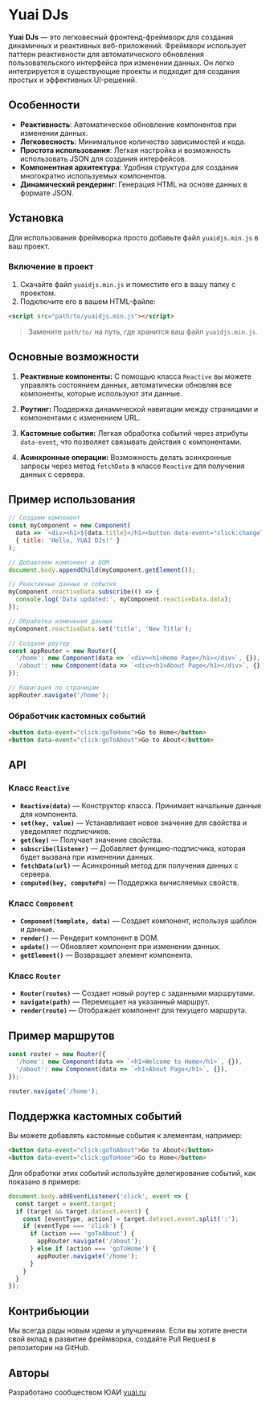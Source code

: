 
# Yuai DJs

**Yuai DJs** — это легковесный фронтенд-фреймворк для создания динамичных и реактивных веб-приложений. Фреймворк использует паттерн реактивности для автоматического обновления пользовательского интерфейса при изменении данных. Он легко интегрируется в существующие проекты и подходит для создания простых и эффективных UI-решений.

## Особенности

- **Реактивность**: Автоматическое обновление компонентов при изменении данных.
- **Легковесность**: Минимальное количество зависимостей и кода.
- **Простота использования**: Легкая настройка и возможность использовать JSON для создания интерфейсов.
- **Компонентная архитектура**: Удобная структура для создания многократно используемых компонентов.
- **Динамический рендеринг**: Генерация HTML на основе данных в формате JSON.

## Установка

Для использования фреймворка просто добавьте файл `yuaidjs.min.js` в ваш проект.

### Включение в проект

1. Скачайте файл `yuaidjs.min.js` и поместите его в вашу папку с проектом.
2. Подключите его в вашем HTML-файле:

```html
<script src="path/to/yuaidjs.min.js"></script>
```

> Замените `path/to/` на путь, где хранится ваш файл `yuaidjs.min.js`.

## Основные возможности

1. **Реактивные компоненты:** С помощью класса `Reactive` вы можете управлять состоянием данных, автоматически обновляя все компоненты, которые используют эти данные.
   
2. **Роутинг:** Поддержка динамической навигации между страницами и компонентами с изменением URL.

3. **Кастомные события:** Легкая обработка событий через атрибуты `data-event`, что позволяет связывать действия с компонентами.

4. **Асинхронные операции:** Возможность делать асинхронные запросы через метод `fetchData` в классе `Reactive` для получения данных с сервера.

## Пример использования

```javascript
// Создаем компонент
const myComponent = new Component(
  data => `<div><h1>${data.title}</h1><button data-event="click:changeTitle">Change Title</button></div>`,
  { title: 'Hello, YUAI DJs!' }
);

// Добавляем компонент в DOM
document.body.appendChild(myComponent.getElement());

// Реактивные данные и события
myComponent.reactiveData.subscribe(() => {
  console.log('Data updated:', myComponent.reactiveData.data);
});

// Обработка изменения данных
myComponent.reactiveData.set('title', 'New Title');

// Создаем роутер
const appRouter = new Router({
  '/home': new Component(data => `<div><h1>Home Page</h1></div>`, {}),
  '/about': new Component(data => `<div><h1>About Page</h1></div>`, {})
});

// Навигация по страницам
appRouter.navigate('/home');
```

### Обработчик кастомных событий

```html
<button data-event="click:goToHome">Go to Home</button>
<button data-event="click:goToAbout">Go to About</button>
```

## API

### Класс `Reactive`

- **`Reactive(data)`** — Конструктор класса. Принимает начальные данные для компонента.
- **`set(key, value)`** — Устанавливает новое значение для свойства и уведомляет подписчиков.
- **`get(key)`** — Получает значение свойства.
- **`subscribe(listener)`** — Добавляет функцию-подписчика, которая будет вызвана при изменении данных.
- **`fetchData(url)`** — Асинхронный метод для получения данных с сервера.
- **`computed(key, computeFn)`** — Поддержка вычисляемых свойств.

### Класс `Component`

- **`Component(template, data)`** — Создает компонент, используя шаблон и данные.
- **`render()`** — Рендерит компонент в DOM.
- **`update()`** — Обновляет компонент при изменении данных.
- **`getElement()`** — Возвращает элемент компонента.

### Класс `Router`

- **`Router(routes)`** — Создает новый роутер с заданными маршрутами.
- **`navigate(path)`** — Перемещает на указанный маршрут.
- **`render(route)`** — Отображает компонент для текущего маршрута.

## Пример маршрутов

```javascript
const router = new Router({
  '/home': new Component(data => `<h1>Welcome to Home</h1>`, {}),
  '/about': new Component(data => `<h1>About Page</h1>`, {}),
});

router.navigate('/home');
```

## Поддержка кастомных событий

Вы можете добавлять кастомные события к элементам, например:

```html
<button data-event="click:goToAbout">Go to About</button>
<button data-event="click:goToHome">Go to Home</button>
```

Для обработки этих событий используйте делегирование событий, как показано в примере:

```javascript
document.body.addEventListener('click', event => {
  const target = event.target;
  if (target && target.dataset.event) {
    const [eventType, action] = target.dataset.event.split(':');
    if (eventType === 'click') {
      if (action === 'goToAbout') {
        appRouter.navigate('/about');
      } else if (action === 'goToHome') {
        appRouter.navigate('/home');
      }
    }
  }
});
```

## Контрибьюции

Мы всегда рады новым идеям и улучшениям. Если вы хотите внести свой вклад в развитие фреймворка, создайте Pull Request в репозитории на GitHub.

## Авторы

Разработано сообществом ЮАИ [yuai.ru](https://yuai.ru) 
